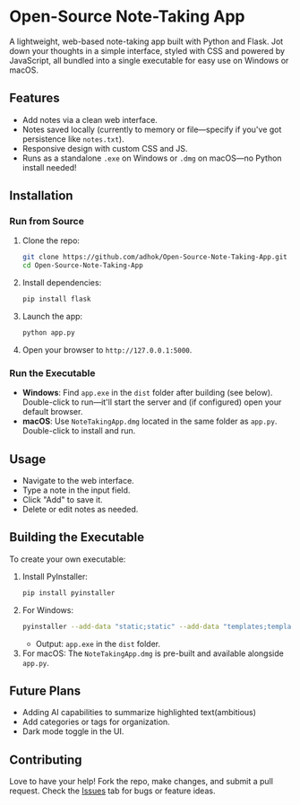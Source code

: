 # Open-Source Note-Taking App
A lightweight, web-based note-taking app built with Python and Flask. Jot down your thoughts in a simple interface, styled with CSS and powered by JavaScript, all bundled into a single executable for easy use on Windows or macOS.

## Features
- Add notes via a clean web interface.
- Notes saved locally (currently to memory or file—specify if you've got persistence like `notes.txt`).
- Responsive design with custom CSS and JS.
- Runs as a standalone `.exe` on Windows or `.dmg` on macOS—no Python install needed!

## Installation
### Run from Source
1. Clone the repo:
   ```bash
   git clone https://github.com/adhok/Open-Source-Note-Taking-App.git
   cd Open-Source-Note-Taking-App
   ```
2. Install dependencies:
   ```bash
   pip install flask
   ```
3. Launch the app:
   ```bash
   python app.py
   ```
4. Open your browser to `http://127.0.0.1:5000`.

### Run the Executable
- **Windows**: Find `app.exe` in the `dist` folder after building (see below). Double-click to run—it'll start the server and (if configured) open your default browser.
- **macOS**: Use `NoteTakingApp.dmg` located in the same folder as `app.py`. Double-click to install and run.

## Usage
- Navigate to the web interface.
- Type a note in the input field.
- Click "Add" to save it.
- Delete or edit notes as needed.

## Building the Executable
To create your own executable:
1. Install PyInstaller:
   ```bash
   pip install pyinstaller
   ```
2. For Windows:
   ```bash
   pyinstaller --add-data "static;static" --add-data "templates;templates" --onefile app.py
   ```
   - Output: `app.exe` in the `dist` folder.
3. For macOS: The `NoteTakingApp.dmg` is pre-built and available alongside `app.py`.

## Future Plans
- Adding AI capabilities to summarize highlighted text(ambitious)
- Add categories or tags for organization.
- Dark mode toggle in the UI.

## Contributing
Love to have your help! Fork the repo, make changes, and submit a pull request. Check the [Issues](https://github.com/adhok/Open-Source-Note-Taking-App/issues) tab for bugs or feature ideas.

